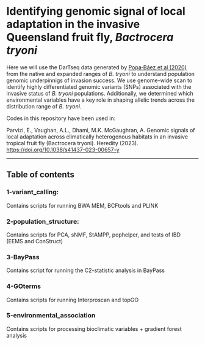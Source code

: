 
# Identifying genomic signal of local adaptation in the invasive Queensland fruit fly, _Bactrocera tryoni_

Here we will use the DarTseq data generated by <a href="https://www.nature.com/articles/s41598-020-67397-5" title="Popa‑Báez et al (2020)" >Popa‑Báez et al (2020)</a> from the native and expanded ranges of _B. tryoni_ to understand population genomic underpinnigs of invasion success. We use genome-wide scan to identify highly differentiated genomic variants (SNPs) associated with the invasive status of _B. tryoni_ populations. Additionally, we determined which environmental variables have a key role in shaping allelic trends across the distribution range of _B. tryoni_.


Codes in this repository have been used in:

Parvizi, E., Vaughan, A.L., Dhami, M.K. McGaughran, A. Genomic signals of local adaptation across climatically heterogenous habitats in an invasive tropical fruit fly (Bactrocera tryoni). Heredity (2023). https://doi.org/10.1038/s41437-023-00657-y


***************

## Table of contents
### 1-variant_calling:   
Contains scripts for running BWA MEM, BCFtools and PLINK

### 2-population_structure:
Contains scripts for PCA, sNMF, StAMPP, pophelper, and tests of IBD (EEMS and ConStruct)

### 3-BayPass
Contains script for running the C2-statistic analysis in BayPass

### 4-GOterms
Contains scripts for running Interproscan and topGO 

### 5-environmental_association
Contains scripts for processing bioclimatic variables + gradient forest analysis
